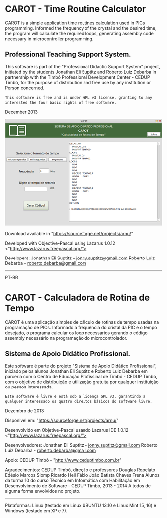 <!--
  Copyright (C) <2013> <Jonathan Eli Suptitz, Roberto Luiz Debarba> <jonny.suptitz@gmail.com, roberto.debarba@gmail.com>

  Este é um software livre; você pode redistribuir e/ou modificá-los
  sob os termos da GNU Library General Public License como publicada pela Free
  Software Foundation; ou a versão 3 da Licença, ou (a sua escolha) qualquer
  versão posterior.

  Este código é distribuído na esperança de que seja útil, mas SEM
  QUALQUER GARANTIA; nem mesmo a garantia implícita de COMERCIABILIDADE ou
  ADEQUAÇÃO A UMA FINALIDADE PARTICULAR. Veja a licença GNU General Public
  License para maiores detalhes.

  Você deve ter recebido uma cópia da licença GNU Library General Public
  License juntamente com esta biblioteca; senão, escreva a Free Software
  Foundation, Inc., 59 Temple Place - Suite 330, Boston, MA 02111-1307, USA.


   Copyright (C) <2013> <Jonathan Eli Suptitz, Roberto Luiz Debarba> <jonny.suptitz@gmail.com, roberto.debarba@gmail.com>

   This is free software; You can redistribute and / or modify them
   Under the terms of the GNU Library General Public License as published by Free
   Software Foundation; Or version 3 of the License, or (at your option) any
   Version.

   This code is distributed in the hope that it will be useful, but SEM
   ANY WARRANTY; Nor the implied warranty of MERCHANTABILITY or
   FITNESS FOR A PARTICULAR PURPOSE. See the GNU General Public License
   License for more details.

   You should have received a copy of the GNU Library General Public License
   License together with this library; Otherwise, write Free Software
   Foundation, Inc., 59 Temple Place - Suite 330, Boston, MA 02111-1307, USA.

-->

# CAROT - Time Routine Calculator

CAROT is a simple application time routines calculation used in PICs programming.
Informed the frequency of the crystal and the desired time, the program will calculate the required loops, generating assembly code necessary in microcontroller programming.

## Professional Teaching Support System.

This software is part of the "Professional Didactic Support System" project, initiated by the students Jonathan Eli Suptitz and Roberto Luiz Debarba in partnership with the Timbó Professional Development Center - CEDUP Timbó, for the purpose of distribution and free use by any institution or Person concerned.

	This software is free and is under GPL v3 license, granting to any interested the four basic rights of free software.

December 2013

![main](https://github.com/RobertoDebarba/carot/blob/master/screenshot/main.png)


Download available in "https://sourceforge.net/projects/arnu/"

Developed with Objective-Pascal using Lazarus 1.0.12 <"http://www.lazarus.freepascal.org/">

Developers: Jonathan Eli Suptitz - jonny.suptitz@gmail.com
    	    Roberto Luiz Debarba - roberto.debarba@gmail.com


---
PT-BR

# CAROT - Calculadora de Rotina de Tempo

CAROT é uma aplicação simples de cálculo de rotinas de tempo usadas na programação de PICs.
Informado a frequência do cristal da PIC e o tempo desejado, o programa calcular os loop necessários gerando o código assembly necessário na programação do microcontrolador. 

## Sistema de Apoio Didático Profissional.

Este software é parte do projeto "Sistema de Apoio Didático Profissional", iniciado pelos alunos Jonathan Eli Suptitz e Roberto Luiz Debarba em parceria com o Centro de Educação Profissinal de Timbó - CEDUP Timbó, com o objetivo de distribuição e utilização gratuita por qualquer instituição ou pessoa interessada.

	Este software é livre e está sob a licença GPL v3, garantindo a qualquer interessado os quatro direitos básicos do software livre.

Dezembro de 2013

Disponivel em: "https://sourceforge.net/projects/arnu/"

Desenvolvido em Objetive-Pascal usando Lazarus IDE 1.0.12 <"http://www.lazarus.freepascal.org/">

Desenvolvedores: Jonathan Eli Suptitz - jonny.suptitz@gmail.com
		 Roberto Luiz Debarba - roberto.debarba@gmail.com


Apoio: CEDUP Timbó - "http://www.ceduptimbo.com.br"

Agradecimentos: CEDUP Timbó, direção e professores
		Douglas Ropelato
		Edésio Marcos Slomp
		Ricardo Heil
		Fábio João Batista Chaves Frena
		Alunos da turma 10 do curso Técnico em Informática com Habilitação em Desenvolvimento de Software - CEDUP Timbó, 2013 - 2014
		A todos de alguma forma envolvidos no projeto. 
		
---

Plataformas: Linux (testado em Linux UBUNTU 13.10 e Linux Mint 15, 16) e Windows (testado em XP e 7).




